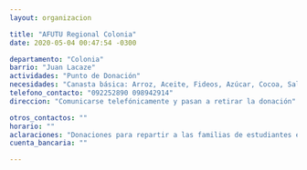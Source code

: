 ```yaml
---
layout: organizacion

title: "AFUTU Regional Colonia"
date: 2020-05-04 00:47:54 -0300

departamento: "Colonia"
barrio: "Juan Lacaze"
actividades: "Punto de Donación"
necesidades: "Canasta básica: Arroz, Aceite, Fideos, Azúcar, Cocoa, Salsa de Tomates, Harina, Grasa, Ph, Hipoclorito, Jabón neutro o antibacterial."
telefono_contacto: "092252890 098942914"
direccion: "Comunicarse telefónicamente y pasan a retirar la donación"

otros_contactos: ""
horario: ""
aclaraciones: "Donaciones para repartir a las familias de estudiantes en situación más vulnerable."
cuenta_bancaria: ""

---
```

